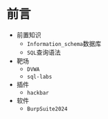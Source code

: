 # 前言

* 前置知识
  * `Information_schema`数据库
  * `SQL`查询语法
* 靶场
  * `DVWA`
  * `sql-labs`
* 插件
  * `hackbar`
* 软件
  * `BurpSuite2024`